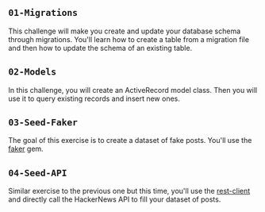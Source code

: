 ## `01-Migrations`

This challenge will make you create and update your database schema through migrations. You'll learn how to create a table from a migration file and then how to update the schema of an existing table.

## `02-Models`

In this challenge, you will create an ActiveRecord model class. Then you will use it to query existing records and insert new ones.

## `03-Seed-Faker`

The goal of this exercise is to create a dataset of fake posts. You'll use the [faker](https://github.com/stympy/faker) gem.

## `04-Seed-API`

Similar exercise to the previous one but this time, you'll use the [rest-client](https://github.com/rest-client/rest-client) and directly call the HackerNews API to fill your dataset of posts.
